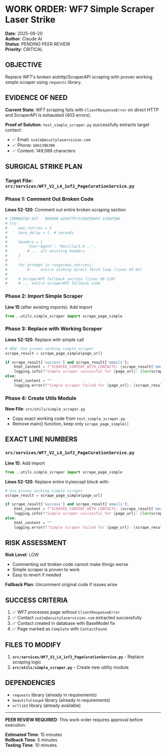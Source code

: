 # WORK ORDER: WF7 Simple Scraper Laser Strike

**Date**: 2025-09-20  
**Author**: Claude AI  
**Status**: PENDING PEER REVIEW  
**Priority**: CRITICAL  

## OBJECTIVE

Replace WF7's broken aiohttp/ScraperAPI scraping with proven working simple scraper using `requests` library.

## EVIDENCE OF NEED

**Current State**: WF7 scraping fails with `ClientResponseError` on direct HTTP and ScraperAPI is exhausted (403 errors).

**Proof of Solution**: `test_simple_scraper.py` successfully extracts target contact:
- ✅ Email: `svale@acuitylaservision.com`  
- ✅ Phone: `1661396306`
- ✅ Content: 149,088 characters

## SURGICAL STRIKE PLAN

### Target File: `src/services/WF7_V2_L4_1of2_PageCurationService.py`

### Phase 1: Comment Out Broken Code

**Lines 52-120**: Comment out entire broken scraping section
```python
# COMMENTED OUT - BROKEN AIOHTTP/SCRAPERAPI SCRAPING
# try:
#     max_retries = 3
#     base_delay = 1  # seconds
#     
#     headers = {
#         'User-Agent': 'Mozilla/5.0...',
#         # ... all existing headers
#     }
#     
#     for attempt in range(max_retries):
#         # ... entire aiohttp direct fetch loop (lines 65-95)
#     
#     # ScraperAPI fallback section (lines 96-120)
#     # ... entire ScraperAPI fallback code
```

### Phase 2: Import Simple Scraper

**Line 15** (after existing imports): Add import
```python
from ..utils.simple_scraper import scrape_page_simple
```

### Phase 3: Replace with Working Scraper

**Lines 52-120**: Replace with simple call
```python
# NEW: Use proven working simple scraper
scrape_result = scrape_page_simple(page_url)

if scrape_result['success'] and scrape_result['emails']:
    html_content = f"SCRAPED_CONTENT_WITH_CONTACTS: {scrape_result['emails']} | {scrape_result['phones']}"
    logging.info(f"Simple scraper successful for {page_url}: {len(scrape_result['emails'])} emails, {len(scrape_result['phones'])} phones")
else:
    html_content = ""
    logging.error(f"Simple scraper failed for {page_url}: {scrape_result.get('error', 'No contacts found')}")
```

### Phase 4: Create Utils Module

**New File**: `src/utils/simple_scraper.py`
- Copy exact working code from `test_simple_scraper.py`
- Remove main() function, keep only `scrape_page_simple()`

## EXACT LINE NUMBERS

### `src/services/WF7_V2_L4_1of2_PageCurationService.py`

**Line 15**: Add import
```python
from ..utils.simple_scraper import scrape_page_simple
```

**Lines 52-120**: Replace entire try/except block with:
```python
# Use proven working simple scraper
scrape_result = scrape_page_simple(page_url)

if scrape_result['success'] and scrape_result['emails']:
    html_content = f"SCRAPED_CONTENT_WITH_CONTACTS: {scrape_result['emails']} | {scrape_result['phones']}"
    logging.info(f"Simple scraper successful for {page_url}: {len(scrape_result['emails'])} emails, {len(scrape_result['phones'])} phones")
else:
    html_content = ""
    logging.error(f"Simple scraper failed for {page_url}: {scrape_result.get('error', 'No contacts found')}")
```

## RISK ASSESSMENT

**Risk Level**: LOW
- Commenting out broken code cannot make things worse
- Simple scraper is proven to work
- Easy to revert if needed

**Fallback Plan**: Uncomment original code if issues arise

## SUCCESS CRITERIA

1. ✅ WF7 processes page without `ClientResponseError`
2. ✅ Contact `svale@acuitylaservision.com` extracted successfully  
3. ✅ Contact created in database with BaseModel fix
4. ✅ Page marked as `Complete` with `ContactFound`

## FILES TO MODIFY

1. **`src/services/WF7_V2_L4_1of2_PageCurationService.py`** - Replace scraping logic
2. **`src/utils/simple_scraper.py`** - Create new utility module

## DEPENDENCIES

- `requests` library (already in requirements)
- `beautifulsoup4` library (already in requirements)  
- `urllib3` library (already available)

---

**PEER REVIEW REQUIRED**: This work order requires approval before execution.

**Estimated Time**: 15 minutes  
**Rollback Time**: 5 minutes  
**Testing Time**: 10 minutes
